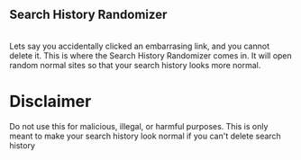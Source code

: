 ## Search History Randomizer
<br>
Lets say you accidentally clicked an embarrasing link, and you cannot delete it. This is where the Search History Randomizer comes in. It will open random normal sites so that your search history looks more normal.

# Disclaimer
Do not use this for malicious, illegal, or harmful purposes. This is only meant to make your search history look normal if you can't delete search history
